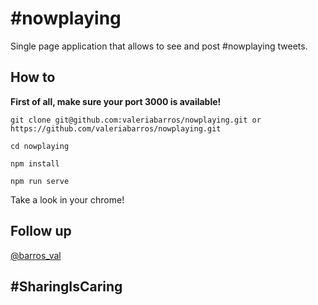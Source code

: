 # #nowplaying
Single page application that allows to see and post #nowplaying tweets.


## How to

**First of all, make sure your port 3000 is available!**

```git clone git@github.com:valeriabarros/nowplaying.git or https://github.com/valeriabarros/nowplaying.git```

```cd nowplaying```

```npm install```

```npm run serve```

Take a look in your chrome!

## Follow up

[@barros_val](https://www.twitter.com/barros_val)

## #SharingIsCaring
